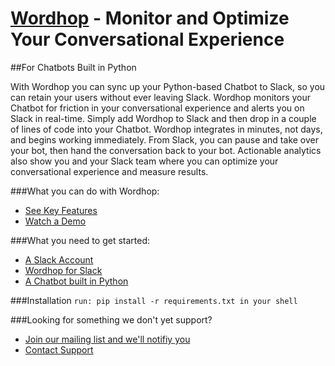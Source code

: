 # [Wordhop](https://www.wordhop.io) - Monitor and Optimize Your Conversational Experience
##For Chatbots Built in Python

With Wordhop you can sync up your Python-based Chatbot to Slack, so you can retain your users without ever leaving Slack.  Wordhop monitors your Chatbot for friction in your conversational experience and alerts you on Slack in real-time. Simply add Wordhop to Slack and then drop in a couple of lines of code into your Chatbot.  Wordhop integrates in minutes, not days, and begins working immediately.  From Slack, you can pause and take over your bot, then hand the conversation back to your bot.  Actionable analytics also show you and your Slack team where you can optimize your conversational experience and measure results. 

###What you can do with Wordhop:
* [See Key Features](https://developer.wordhop.io)
* [Watch a Demo](https://www.youtube.com/watch?v=TAcwr3s9l4o)

###What you need to get started:
* [A Slack Account](http://www.slack.com)
* [Wordhop for Slack](https://slack.com/oauth/authorize?scope=users:read,users:read.email,commands,chat:write:bot,channels:read,channels:write,bot&client_id=23850726983.39760486257)
* [A Chatbot built in Python](https://developer.wordhop.io/botbuilders.html)

###Installation
`run: pip install -r requirements.txt in your shell`

###Looking for something we don't yet support?  
* [Join our mailing list and we'll notifiy you](https://www.wordhop.io/contact.html)
* [Contact Support](mailto:support@wordhop.io)
